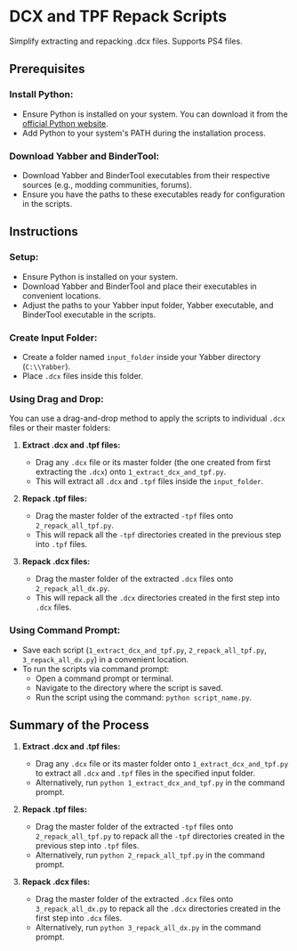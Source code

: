 # DCX and TPF Repack Scripts
Simplify extracting and repacking .dcx files. Supports PS4 files.

## Prerequisites
### Install Python:
- Ensure Python is installed on your system. You can download it from the [official Python website](https://www.python.org/downloads/).
- Add Python to your system's PATH during the installation process.

### Download Yabber and BinderTool:
- Download Yabber and BinderTool executables from their respective sources (e.g., modding communities, forums).
- Ensure you have the paths to these executables ready for configuration in the scripts.

## Instructions

### Setup:
- Ensure Python is installed on your system.
- Download Yabber and BinderTool and place their executables in convenient locations.
- Adjust the paths to your Yabber input folder, Yabber executable, and BinderTool executable in the scripts.

### Create Input Folder:
- Create a folder named `input_folder` inside your Yabber directory (`C:\\Yabber`).
- Place `.dcx` files inside this folder.

### Using Drag and Drop:
You can use a drag-and-drop method to apply the scripts to individual `.dcx` files or their master folders:

1. **Extract .dcx and .tpf files:**
   - Drag any `.dcx` file or its master folder (the one created from first extracting the `.dcx`) onto `1_extract_dcx_and_tpf.py`.
   - This will extract all `.dcx` and `.tpf` files inside the `input_folder`.

2. **Repack .tpf files:**
   - Drag the master folder of the extracted `-tpf` files onto `2_repack_all_tpf.py`.
   - This will repack all the `-tpf` directories created in the previous step into `.tpf` files.

3. **Repack .dcx files:**
   - Drag the master folder of the extracted `.dcx` files onto `2_repack_all_dx.py`.
   - This will repack all the `.dcx` directories created in the first step into `.dcx` files.

### Using Command Prompt:
- Save each script (`1_extract_dcx_and_tpf.py`, `2_repack_all_tpf.py`, `3_repack_all_dx.py`) in a convenient location.
- To run the scripts via command prompt:
  - Open a command prompt or terminal.
  - Navigate to the directory where the script is saved.
  - Run the script using the command: `python script_name.py`.

## Summary of the Process

1. **Extract .dcx and .tpf files:**
   - Drag any `.dcx` file or its master folder onto `1_extract_dcx_and_tpf.py` to extract all `.dcx` and `.tpf` files in the specified input folder.
   - Alternatively, run `python 1_extract_dcx_and_tpf.py` in the command prompt.

2. **Repack .tpf files:**
   - Drag the master folder of the extracted `-tpf` files onto `2_repack_all_tpf.py` to repack all the `-tpf` directories created in the previous step into `.tpf` files.
   - Alternatively, run `python 2_repack_all_tpf.py` in the command prompt.

3. **Repack .dcx files:**
   - Drag the master folder of the extracted `.dcx` files onto `3_repack_all_dx.py` to repack all the `.dcx` directories created in the first step into `.dcx` files.
   - Alternatively, run `python 3_repack_all_dx.py` in the command prompt.

